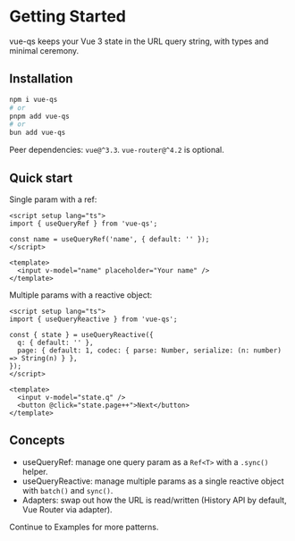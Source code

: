 # Getting Started

vue-qs keeps your Vue 3 state in the URL query string, with types and minimal ceremony.

## Installation

```bash
npm i vue-qs
# or
pnpm add vue-qs
# or
bun add vue-qs
```

Peer dependencies: `vue@^3.3`. `vue-router@^4.2` is optional.

## Quick start

Single param with a ref:

```vue
<script setup lang="ts">
import { useQueryRef } from 'vue-qs';

const name = useQueryRef('name', { default: '' });
</script>

<template>
  <input v-model="name" placeholder="Your name" />
</template>
```

Multiple params with a reactive object:

```vue
<script setup lang="ts">
import { useQueryReactive } from 'vue-qs';

const { state } = useQueryReactive({
  q: { default: '' },
  page: { default: 1, codec: { parse: Number, serialize: (n: number) => String(n) } },
});
</script>

<template>
  <input v-model="state.q" />
  <button @click="state.page++">Next</button>
</template>
```

## Concepts

- useQueryRef: manage one query param as a `Ref<T>` with a `.sync()` helper.
- useQueryReactive: manage multiple params as a single reactive object with `batch()` and `sync()`.
- Adapters: swap out how the URL is read/written (History API by default, Vue Router via adapter).

Continue to Examples for more patterns.

